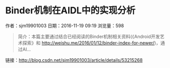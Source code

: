 # Binder机制在AIDL中的实现分析
作者：sjm19901003
日期：2016-11-19 09:19
浏览量：598
> 简介：本篇主要通过结合已经阅读的Binder机制相关资料(《Android开发艺术探索》和 http://weishu.me/2016/01/12/binder-index-for-newer/)，通过AI...

 链接：http://blog.csdn.net/sjm19901003/article/details/53215268
